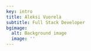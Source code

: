 ```yaml
---
key: intro
title: Aleksi Vuorela
subtitle: Full Stack Developer
bgimage:
  alt: Background image
  image: ''
---
```


